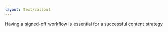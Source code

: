 ```yaml
---
layout: text/callout
---
```

Having a signed-off workflow is essential for a successful content strategy
